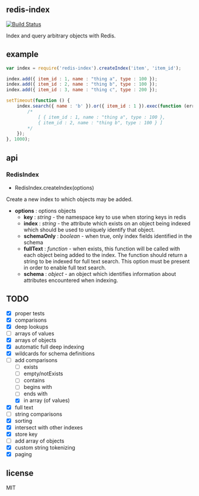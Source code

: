 redis-index
-----------

[![Build Status](https://travis-ci.org/wankdanker/node-redis-index.svg?branch=master)](https://travis-ci.org/wankdanker/node-redis-index)

Index and query arbitrary objects with Redis.

example
-------

```js
var index = require('redis-index').createIndex('item', 'item_id');

index.add({ item_id : 1, name : "thing a", type : 100 });
index.add({ item_id : 2, name : "thing b", type : 100 });
index.add({ item_id : 3, name : "thing c", type : 200 });

setTimeout(function () {
	index.search({ name : 'b' }).or({ item_id : 1 }).exec(function (err, result) {
		/*
			[ { item_id : 1, name : "thing a", type : 100 },
			{ item_id : 2, name : "thing b", type : 100 } ]
		*/
	});
}, 1000);
```

api
---

### RedisIndex

* RedisIndex.createIndex(options)

Create a new index to which objects may be added.

* **options** : options objects
	* **key** : *string* - the namespace key to use when storing keys in redis
	* **index** : *string* - the attribute which exists on an object being indexed which should be used to uniquely identify that object.
	* **schemaOnly** : *boolean* - when true, only index fields identified in the schema
	* **fullText** : *function* - when exists, this function will be called with each object being added to the index. The function should return a string to be indexed for full text search. This option must be present in order to enable full text search.
	* **schema** : *object* - an object which identifies information about attributes encountered when indexing.


TODO
----

- [x] proper tests
- [x] comparisons
- [x] deep lookups
- [ ] arrays of values
- [x] arrays of objects
- [x] automatic full deep indexing
- [x] wildcards for schema definitions
- [ ] add comparisons
	- [ ] exists
	- [ ] empty/notExists
	- [ ] contains
	- [ ] begins with
	- [ ] ends with
	- [x] in array (of values)
- [x] full text
- [ ] string comparisons
- [x] sorting
- [x] intersect with other indexes
- [x] store key
- [ ] add array of objects
- [x] custom string tokenizing
- [x] paging

license
-------

MIT

